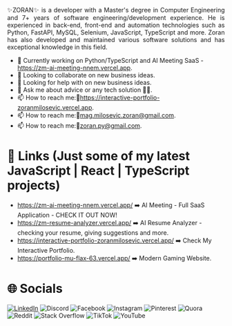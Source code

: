 <p align="justify">✨ZORAN✨ is a developer with a Master's degree in Computer Engineering and 7+ years of software engineering/development experience. He is experienced in back-end, front-end and automation technologies such as Python, FastAPI, MySQL, Selenium, JavaScript, TypeScript and more. Zoran has also developed and maintained various software solutions and has exceptional knowledge in this field.</p>

- 🔭 Currently working on Python/TypeScript and AI Meeting SaaS - https://zm-ai-meeting-nnem.vercel.app.
- 👯 Looking to collaborate on new business ideas.
- 🤔 Looking for help with on new business ideas.
- 💬 Ask me about advice or any tech solution 👩‍💻.
- 📫 How to reach me:📱https://interactive-portfolio-zoranmilosevic.vercel.app.
- 📫 How to reach me:📱[mag.milosevic.zoran@gmail.com](mailto:mag.milosevic.zoran@gmail.com).
- 📫 How to reach me:📱[zoran.py@gmail.com](mailto:zoran.py@gmail.com).

# 🔗 Links (Just some of my latest JavaScript | React | TypeScript projects)
- https://zm-ai-meeting-nnem.vercel.app/ ➡️ AI Meeting - Full SaaS Application - CHECK IT OUT NOW!
- https://zm-resume-analyzer.vercel.app/ ➡️ AI Resume Analyzer - checking your resume, giving suggestions and more.
- https://interactive-portfolio-zoranmilosevic.vercel.app/ ➡️ Check My Interactive Portfolio.
- https://portfolio-mu-flax-63.vercel.app/ ➡️ Modern Gaming Website.

# 🌐 Socials

[![LinkedIn](https://img.shields.io/badge/LinkedIn-%230077B5.svg?logo=linkedin&logoColor=white)](https://www.linkedin.com/in/zoranmilosevic) ![Discord](https://img.shields.io/badge/Discord-%237289DA.svg?logo=discord&logoColor=white) ![Facebook](https://img.shields.io/badge/Facebook-%231877F2.svg?logo=Facebook&logoColor=white) ![Instagram](https://img.shields.io/badge/Instagram-%23E4405F.svg?logo=Instagram&logoColor=white) ![Pinterest](https://img.shields.io/badge/Pinterest-%23E60023.svg?logo=Pinterest&logoColor=white) ![Quora](https://img.shields.io/badge/Quora-%23B92B27.svg?logo=Quora&logoColor=white) ![Reddit](https://img.shields.io/badge/Reddit-%23FF4500.svg?logo=Reddit&logoColor=white) ![Stack Overflow](https://img.shields.io/badge/-Stackoverflow-FE7A16?logo=stack-overflow&logoColor=white) ![TikTok](https://img.shields.io/badge/TikTok-%23000000.svg?logo=TikTok&logoColor=white) ![YouTube](https://img.shields.io/badge/YouTube-%23FF0000.svg?logo=YouTube&logoColor=white)

